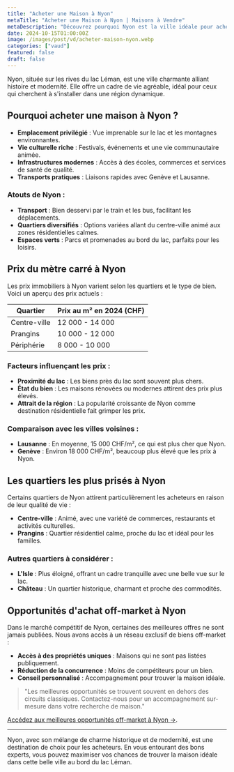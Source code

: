 ```yaml
---
title: "Acheter une Maison à Nyon"
metaTitle: "Acheter une Maison à Nyon | Maisons à Vendre"
metaDescription: "Découvrez pourquoi Nyon est la ville idéale pour acheter une maison. Explorez le marché immobilier local, les quartiers attractifs et nos conseils pour réussir votre achat."
date: 2024-10-15T01:00:00Z
image: /images/post/vd/acheter-maison-nyon.webp
categories: ["vaud"]
featured: false
draft: false
---
```


Nyon, située sur les rives du lac Léman, est une ville charmante alliant histoire et modernité. Elle offre un cadre de vie agréable, idéal pour ceux qui cherchent à s'installer dans une région dynamique.

## Pourquoi acheter une maison à Nyon ?

- **Emplacement privilégié** : Vue imprenable sur le lac et les montagnes environnantes.
- **Vie culturelle riche** : Festivals, événements et une vie communautaire animée.
- **Infrastructures modernes** : Accès à des écoles, commerces et services de santé de qualité.
- **Transports pratiques** : Liaisons rapides avec Genève et Lausanne.

### Atouts de Nyon :
- **Transport** : Bien desservi par le train et les bus, facilitant les déplacements.
- **Quartiers diversifiés** : Options variées allant du centre-ville animé aux zones résidentielles calmes.
- **Espaces verts** : Parcs et promenades au bord du lac, parfaits pour les loisirs.

## Prix du mètre carré à Nyon

Les prix immobiliers à Nyon varient selon les quartiers et le type de bien. Voici un aperçu des prix actuels :

| Quartier                | Prix au m² en 2024 (CHF) |
|-------------------------|--------------------------|
| Centre-ville             | 12 000 - 14 000          |
| Prangins                 | 10 000 - 12 000          |
| Périphérie               | 8 000 - 10 000           |

### Facteurs influençant les prix :
- **Proximité du lac** : Les biens près du lac sont souvent plus chers.
- **État du bien** : Les maisons rénovées ou modernes attirent des prix plus élevés.
- **Attrait de la région** : La popularité croissante de Nyon comme destination résidentielle fait grimper les prix.

### Comparaison avec les villes voisines :
- **Lausanne** : En moyenne, 15 000 CHF/m², ce qui est plus cher que Nyon.
- **Genève** : Environ 18 000 CHF/m², beaucoup plus élevé que les prix à Nyon.

## Les quartiers les plus prisés à Nyon

Certains quartiers de Nyon attirent particulièrement les acheteurs en raison de leur qualité de vie :

- **Centre-ville** : Animé, avec une variété de commerces, restaurants et activités culturelles.
- **Prangins** : Quartier résidentiel calme, proche du lac et idéal pour les familles.

### Autres quartiers à considérer :
- **L'Isle** : Plus éloigné, offrant un cadre tranquille avec une belle vue sur le lac.
- **Château** : Un quartier historique, charmant et proche des commodités.

## Opportunités d'achat off-market à Nyon

Dans le marché compétitif de Nyon, certaines des meilleures offres ne sont jamais publiées. Nous avons accès à un réseau exclusif de biens off-market :

- **Accès à des propriétés uniques** : Maisons qui ne sont pas listées publiquement.
- **Réduction de la concurrence** : Moins de compétiteurs pour un bien.
- **Conseil personnalisé** : Accompagnement pour trouver la maison idéale.

> "Les meilleures opportunités se trouvent souvent en dehors des circuits classiques. Contactez-nous pour un accompagnement sur-mesure dans votre recherche de maison."

[Accédez aux meilleures opportunités off-market à Nyon ->](/contact).

---

Nyon, avec son mélange de charme historique et de modernité, est une destination de choix pour les acheteurs. En vous entourant des bons experts, vous pouvez maximiser vos chances de trouver la maison idéale dans cette belle ville au bord du lac Léman.
